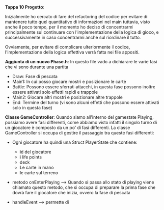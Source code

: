 **Tappa 10 Progetto**:

Inizialmente ho cercato di fare del refactoring del codice per evitare di mantenere tutto quel quantitativo di informazioni nel main tuttavia, visto anche il poco tempo, per il momento ho deciso di concentrarmi principalmente sul continuare con l'implementazione della logica di gioco, e successivamente in caso concentrarmi anche sul riordinare il tutto.

Ovviamente, per evitare di complicare ulteriormente il codice, l'implementazione della logica effettiva verrà fatta nei file appositi.

**Aggiunta di un nuovo Phase.h**: In questo file vado a dichiarare le varie fasi che vi sono durante una partita
- Draw: Fase di pescata
- Main1: In cui posso giocare mostri e posizionare le carte
- Battle: Possono essere sferrati attacchi, in questa fase possono inoltre essere attivati solo effetti rapidi e trappole
- Main2: Giocare altri mostri e posizionare altre trappole
- End: Termine del turno (vi sono alcuni effetti che possono essere attivati solo in questa fase)

**Classe GameController**: Quando siamo all'interno del gamestate Playing, possiamo avere fasi differenti, come abbiamo visto infatti il singolo turno di un giocatore è composto da un po' di fasi differenti. La classe GameController si occupa di gestire il passaggio tra queste fasi differenti:

- Ogni giocatore ha quindi una Struct PlayerState che contiene:
    * id del giocatore
    * i life points
    * deck
    * Le carte in mano
    * le carte sul terreno

- metodo onEnterPlaying --> Quando si passa allo stato di playing viene chiamato questo metodo, che si occupa di preparare la prima fase che dovrà fare il giocatore che inizia, ovvero la fase di pescata 
- handleEvent --> permette di     






